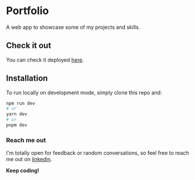 # Portfolio

A web app to showcase some of my projects and skills.

## Check it out

You can check it deployed [here](https://gabrielprrd.vercel.app/).

## Installation

To run locally on development mode, simply clone this repo and:

```bash
npm run dev
# or
yarn dev
# or
pnpm dev
```

### Reach me out

I'm totally open for feedback or random conversations, so feel free to reach me out on [linkedin](https://www.linkedin.com/in/gabrielprrd/).

**Keep coding!**
